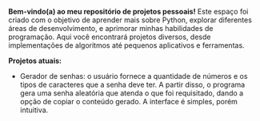 **Bem-vindo(a) ao meu repositório de projetos pessoais!** Este espaço foi criado com o objetivo de aprender mais sobre Python, explorar diferentes áreas de desenvolvimento, 
e aprimorar minhas habilidades de programação. Aqui você encontrará projetos diversos, desde implementações de algoritmos até pequenos aplicativos e ferramentas.

**Projetos atuais:**
  - Gerador de senhas: o usuário fornece a quantidade de números e os tipos de caracteres que a senha deve ter. A partir disso, o programa gera uma senha aleatória
que atenda o que foi requisitado, dando a opção de copiar o conteúdo gerado. A interface é simples, porém intuitiva.
